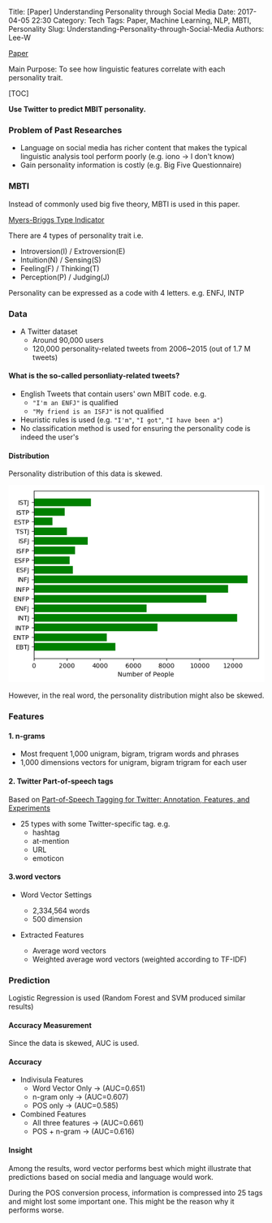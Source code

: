 Title: [Paper] Understanding Personality through Social Media
Date: 2017-04-05 22:30
Category: Tech
Tags: Paper, Machine Learning, NLP, MBTI, Personality
Slug: Understanding-Personality-through-Social-Media
Authors: Lee-W

[Paper](https://pdfs.semanticscholar.org/1503/fc3acf17b1972c9a16e40b3eba6c2a140624.pdf)

Main Purpose: To see how linguistic features correlate with each personality trait.

<!--more-->

[TOC]

**Use Twitter to predict MBIT personality.**

### Problem of Past Researches

* Language on social media has richer content that makes the typical linguistic analysis tool perform poorly (e.g. iono → I don't know)
* Gain personality information is costly (e.g. Big Five Questionnaire)

### MBTI

Instead of commonly used big five theory, MBTI is used in this paper.

[Myers-Briggs Type Indicator](https://en.wikipedia.org/wiki/Myers–Briggs_Type_Indicator)

There are 4 types of personality trait
i.e.

* Introversion(I) / Extroversion(E)
* Intuition(N) / Sensing(S)
* Feeling(F) / Thinking(T)
* Perception(P) / Judging(J)

Personality can be expressed as a code with 4 letters.
e.g. ENFJ, INTP

### Data

* A Twitter dataset
    * Around 90,000 users
    * 120,000 personality-related tweets from 2006~2015 (out of 1.7 M tweets)

#### What is the so-called personliaty-related tweets?

* English Tweets that contain users' own MBIT code.
    e.g.
    * `"I'm an ENFJ"` is qualified
    * `"My friend is an ISFJ"` is not qualified
* Heuristic rules is used (e.g. `"I'm"`, `"I got"`, `"I have been a"`)
* No classification method is used for ensuring the personality code is indeed the user's

#### Distribution

Personality distribution of this data is skewed.

![MBTI-bar](/images/posts-image/2017-04-05-understanding-personliaty-through-social-media/MBTI-bar.png)

However, in the real word, the personality distribution might also be skewed.

### Features

#### 1. n-grams

* Most frequent 1,000 unigram, bigram, trigram words and phrases
* 1,000 dimensions vectors for unigram, bigram trigram for each user

#### 2. Twitter Part-of-speech tags

Based on [Part-of-Speech Tagging for Twitter: Annotation, Features, and Experiments](http://www.cs.cmu.edu/~ark/TweetNLP/gimpel+etal.acl11.pdf)

* 25 types with some Twitter-specific tag.
  e.g.
    * hashtag
    * at-mention
    * URL
    * emoticon

#### 3.word vectors

* Word Vector Settings
    * 2,334,564 words
    * 500 dimension

* Extracted Features
    * Average word vectors
    * Weighted average word vectors (weighted according to TF-IDF)

### Prediction

Logistic Regression is used (Random Forest and SVM produced similar results)

#### Accuracy Measurement

Since the data is skewed, AUC is used.

#### Accuracy

* Indivisula Features
    * Word Vector Only → (AUC=0.651)
    * n-gram only → (AUC=0.607)
    * POS only → (AUC=0.585)
* Combined Features
    * All three features → (AUC=0.661)
    * POS + n-gram → (AUC=0.616)

#### Insight

Among the results, word vector performs best which might illustrate that predictions based on social media and language would work.

During the POS conversion process, information is compressed into 25 tags and might lost some important one.
This might be the reason why it performs worse.
